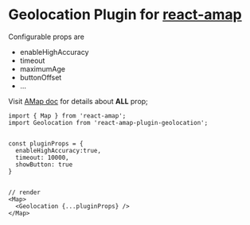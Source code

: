 # Geolocation Plugin for [react-amap](https://elemefe.github.io/react-amap/)

Configurable props are
+ enableHighAccuracy
+ timeout
+ maximumAge
+ buttonOffset
+ ...

Visit [AMap doc](http://lbs.amap.com/api/javascript-api/reference/location/#m_AMap.Geolocation) for details about **ALL** prop;


```
import { Map } from 'react-amap';
import Geolocation from 'react-amap-plugin-geolocation';


const pluginProps = {
  enableHighAccuracy:true,
  timeout: 10000,
  showButton: true
}


// render
<Map>
  <Geolocation {...pluginProps} />
</Map>

```